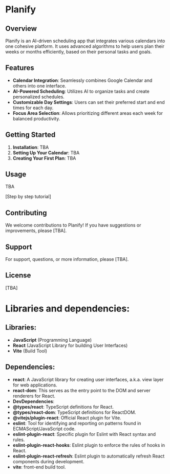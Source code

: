 # Planify

## Overview

Planify is an AI-driven scheduling app that integrates various calendars into one cohesive platform. It uses advanced algorithms to help users plan their weeks or months efficiently, based on their personal tasks and goals.

## Features

- **Calendar Integration**: Seamlessly combines Google Calendar and others into one interface.
- **AI-Powered Scheduling**: Utilizes AI to organize tasks and create personalized schedules.
- **Customizable Day Settings**: Users can set their preferred start and end times for each day.
- **Focus Area Selection**: Allows prioritizing different areas each week for balanced productivity.

## Getting Started

1. **Installation**: TBA
2. **Setting Up Your Calendar**: TBA
3. **Creating Your First Plan**: TBA

## Usage

TBA

[Step by step tutorial]

## Contributing

We welcome contributions to Planify! If you have suggestions or improvements, please [TBA].

## Support

For support, questions, or more information, please [TBA].

## License

[TBA]






# Libraries and dependencies:

## Libraries:
- **JavaScript** (Programming Language)
- **React** (JavaScript Library for building User Interfaces)
- **Vite** (Build Tool)

## Dependencies:
- **react**: A JavaScript library for creating user interfaces, a.k.a. view layer for web applications.
- **react-dom**: This serves as the entry point to the DOM and server renderers for React.
- **DevDependencies**:
- **@types/react**: TypeScript definitions for React.
- **@types/react-dom**: TypeScript definitions for ReactDOM.
- **@vitejs/plugin-react**: Official React plugin for Vite.
- **eslint**: Tool for identifying and reporting on patterns found in ECMAScript/JavaScript code.
- **eslint-plugin-react**: Specific plugin for Eslint with React syntax and rules.
- **eslint-plugin-react-hooks**: Eslint plugin to enforce the rules of hooks in React.
- **eslint-plugin-react-refresh**: Eslint plugin to automatically refresh React components during development.
- **vite**: front-end build tool.
